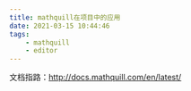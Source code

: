 ```yaml
---
title: mathquill在项目中的应用
date: 2021-03-15 10:44:46
tags:
    - mathquill
    - editor
---
```

文档指路：http://docs.mathquill.com/en/latest/
